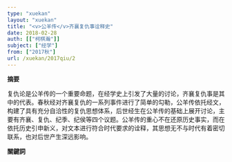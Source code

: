```yaml
---
type: "xuekan"
layout: "xuekan"
title: "<v>公羊传</v>齐襄复仇事诠释史"
date: 2018-02-28
auth: [["柯棋瀚"]]
subject: ["经学"]
from: ["2017秋"]
url: /xuekan/2017qiu/2
---
```


**摘要**      

复仇论是<v>公羊传</v>的一个重要命题，在经学史上引发了大量的讨论，齐襄复仇事是其中的代表。<v>春秋</v>经对齐襄复仇的一系列事件进行了简单的勾勒，<v>公羊传</v>依托经文，构建了具有充分自洽性的复仇思想体系，后世经生在<v>公羊传</v>的基础上展开讨论，主要有齐襄、复仇、纪季、纪侯等四个议题。<v>公羊传</v>的重心不在还原历史事实，而在依托历史引申新义，对文本进行符合时代要求的诠释，其思想无不与时代有着密切联系，也对后世产生深远影响。

**關鍵詞**
